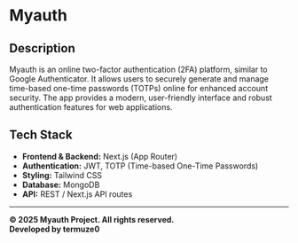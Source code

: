 # Myauth

## Description
Myauth is an online two-factor authentication (2FA) platform, similar to Google Authenticator. It allows users to securely generate and manage time-based one-time passwords (TOTPs) online for enhanced account security. The app provides a modern, user-friendly interface and robust authentication features for web applications.

## Tech Stack
- **Frontend & Backend:** Next.js (App Router)  
- **Authentication:** JWT, TOTP (Time-based One-Time Passwords)  
- **Styling:** Tailwind CSS  
- **Database:** MongoDB  
- **API:** REST / Next.js API routes  

---

**© 2025 Myauth Project. All rights reserved.**  
**Developed by termuze0**
